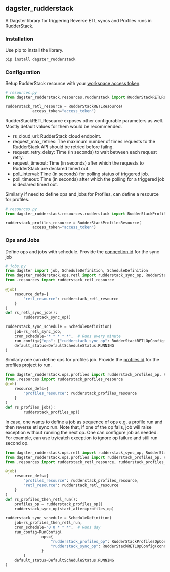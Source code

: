 ## dagster_rudderstack

A Dagster library for triggering Reverse ETL syncs and Profiles runs in RudderStack.

### Installation

Use pip to install the library.

```bash
pip install dagster_rudderstack
```

### Configuration
Setup RudderStack resource with your [workspace access token](https://www.rudderstack.com/docs/dashboard-guides/personal-access-token/).

```python
# resources.py
from dagster_rudderstack.resources.rudderstack import RudderStackRETLResource

rudderstack_retl_resource = RudderStackRETLResource(
            access_token="access_token")
```
RudderStackRETLResource exposes other configurable parameters as well. Mostly default values for them would be recommended.
* rs_cloud_url: RudderStack cloud endpoint.
* request_max_retries: The maximum number of times requests to the RudderStack API should be retried before failng.
* request_retry_delay: Time (in seconds) to wait between each request retry.
* request_timeout: Time (in seconds) after which the requests to RudderStack are declared timed out.
* poll_interval: Time (in seconds) for polling status of triggered job.
* poll_timeout: Time (in seconds) after which the polling for a triggered job is declared timed out.

Similarly if need to define ops and jobs for Profiles, can define a resource for profiles.
```python
# resources.py
from dagster_rudderstack.resources.rudderstack import RudderStackProfilesResource

rudderstack_profiles_resource = RudderStackProfilesResource(
            access_token="access_token")

```
    
### Ops and Jobs

Define ops and jobs with schedule. Provide the [connection id](https://www.rudderstack.com/docs/sources/reverse-etl/airflow-provider/#where-can-i-find-the-connection-id-for-my-reverse-etl-connection) for the sync job
```python
# jobs.py
from dagster import job, ScheduleDefinition, ScheduleDefinition
from dagster_rudderstack.ops.retl import rudderstack_sync_op, RudderStackRETLOpConfig
from .resources import rudderstack_retl_resource

@job(
    resource_defs={
        "retl_resource": rudderstack_retl_resource
    }
)
def rs_retl_sync_job():
        rudderstack_sync_op()

rudderstack_sync_schedule = ScheduleDefinition(
    job=rs_retl_sync_job,
    cron_schedule="* * * * *",  # Runs every minute
    run_config={"ops": {"rudderstack_sync_op": RudderStackRETLOpConfig(connection_id="connection_id")}},
    default_status=DefaultScheduleStatus.RUNNING
)
```

Similarly one can define ops for profiles job. Provide the [profiles id](https://www.rudderstack.com/docs/api/profiles-api/#run-project) for the profiles project to run.
```python
from dagster_rudderstack.ops.profiles import rudderstack_profiles_op, RudderStackProfilesOpConfig
from .resources import rudderstack_profiles_resource
@job(
    resource_defs={
        "profiles_resource": rudderstack_profiles_resource
    }
)
def rs_profiles_job():
        rudderstack_profiles_op()

```

In case, one wants to define a job as sequence of ops e.g, a profile run and then reverse etl sync run. Note that, if one of the op fails, job will raise exception without running the next op. One can configure job as needed. For example, can use try/catch exception to ignore op failure and still run second op.
```python
from dagster_rudderstack.ops.retl import rudderstack_sync_op, RudderStackRETLOpConfig
from dagster_rudderstack.ops.profiles import rudderstack_profiles_op, RudderStackProfilesOpConfig
from .resources import rudderstack_retl_resource, rudderstack_profiles_resource

@job(
    resource_defs={
        "profiles_resource": rudderstack_profiles_resource,
        "retl_resource": rudderstack_retl_resource
    }
)
def rs_profiles_then_retl_run():
    profiles_op = rudderstack_profiles_op()
    rudderstack_sync_op(start_after=profiles_op)

rudderstack_sync_schedule = ScheduleDefinition(
    job=rs_profiles_then_retl_run,
    cron_schedule="0 0 * * *",  # Runs day
    run_config=RunConfig(
                ops={
                    "rudderstack_profiles_op": RudderStackProfilesOpConfig(profile_id="profile_id"),
                    "rudderstack_sync_op": RudderStackRETLOpConfig(connection_id="connection_id"),
                }
        )    
    default_status=DefaultScheduleStatus.RUNNING
)
```